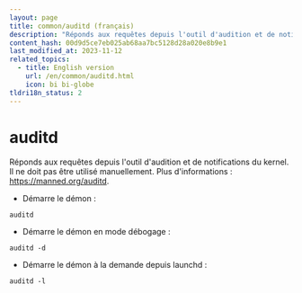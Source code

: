 ```yaml
---
layout: page
title: common/auditd (français)
description: "Réponds aux requêtes depuis l'outil d'audition et de notifications du kernel."
content_hash: 00d9d5ce7eb025ab68aa7bc5128d28a020e8b9e1
last_modified_at: 2023-11-12
related_topics:
  - title: English version
    url: /en/common/auditd.html
    icon: bi bi-globe
tldri18n_status: 2
---
```

# auditd

Réponds aux requêtes depuis l'outil d'audition et de notifications du kernel.
Il ne doit pas être utilisé manuellement.
Plus d'informations : <https://manned.org/auditd>.

- Démarre le démon :

`auditd`

- Démarre le démon en mode débogage :

`auditd -d`

- Démarre le démon à la demande depuis launchd :

`auditd -l`

